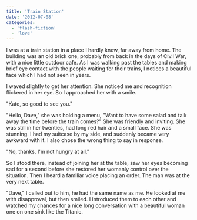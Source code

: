 ```yaml
---
title: 'Train Station'
date: '2012-07-08'
categories:
  - 'flash-fiction'
  - 'love'
---
```


I was at a train station in a place I hardly knew, far away from home. The
building was an old brick one, probably from back in the days of Civil War, with
a nice little outdoor cafe. As I was walking past the tables and making brief
eye contact with the people waiting for their trains, I notices a beautiful face
which I had not seen in years.

I waved slightly to get her attention. She noticed me and recognition flickered
in her eye. So I approached her with a smile.

"Kate, so good to see you."

"Hello, Dave," she was holding a menu, "Want to have some salad and talk away
the time before the train comes?" She was friendly and inviting. She was still
in her twenties, had long red hair and a small face. She was stunning. I had my
suitcase by my side, and suddenly became very awkward with it. I also chose the
wrong thing to say in response.

"No, thanks. I'm not hungry at all."

So I stood there, instead of joining her at the table, saw her eyes becoming sad
for a second before she restored her womanly control over the situation. Then I
heard a familiar voice placing an order. The man was at the very next table.

"Dave," I called out to him, he had the same name as me. He looked at me with
disapproval, but then smiled. I introduced them to each other and watched my
chances for a nice long conversation with a beautiful woman one on one sink like
the Titanic.
